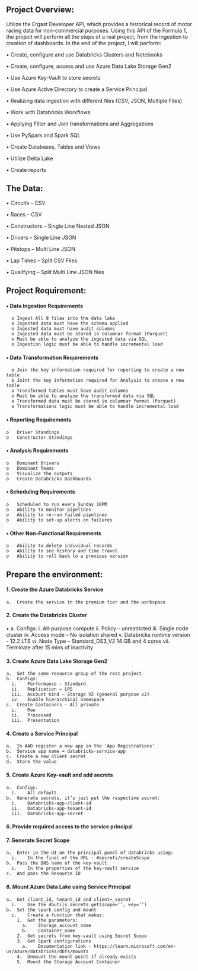 ## Project Overview:
Utilize the Ergast Developer API, which provides a historical record of motor racing data for non-commercial purposes. Using this API of the Formula 1, the project will perform all the steps of a real project, from the ingestion to creation of dashboards. In the end of the project, I will perform:

<p>  •	 Create, configure and use Databricks Clusters and Notebooks<p>
<p>  •	Create, configure, access and use Azure Data Lake Storage Gen2 <p>
<p>  •	Use Azure Key-Vault to store secrets <p>
<p>  •	Use Azure Active Directory to create a Service Principal<p>
<p>  •	Realizing data ingestion with different files (CSV, JSON, Multiple Files)<p>
<p>  •	Work with Databricks Workflows<p>
<p>  •	Applying Filter and Join transformations and Aggregations<p>
<p>  •	Use PySpark and Spark SQL<p>
<p>  •	Create Databases, Tables and Views<p>
<p>  •	Utilize Delta Lake<p>
<p>  •	Create reports<p>

## The Data:
<p>  •	Circuits – CSV<p>
<p>  •	Races – CSV<p>
<p>  •	Constructors – Single Line Nested JSON<p>
<p>  •	Drivers – Single Line JSON<p>
<p>  •	Pitstops – Multi Line JSON<p>
<p>  •	Lap Times – Split CSV Files<p>
<p>  •	Qualifying – Split Multi Line JSON files<p>
 
## Project Requirement:
#### • Data Ingestion Requirements
      o	Ingest All 8 files into the data lake
      o	Ingested data must have the schema applied
      o	Ingested data must have audit columns
      o	Ingested data must be stored in columnar format (Parquet)
      o	Must be able to analyze the ingested data via SQL
      o	Ingestion logic must be able to handle incremental load
 #### •	Data Transformation Requirements
      o	Join the key information required for reporting to create a new table
      o	Joint the key information required for Analysis to create a new table
      o	Transformed tables must have audit columns
      o	Must be able to analyze the transformed data via SQL
      o	Transformed data must be stored in columnar format (Parquet)
      o	Transformations logic must be able to handle incremental load
#### • Reporting Requirements
    o	Driver Standings
    o	Constructor Standings
#### • Analysis Requirements
    o	Dominant Drivers
    o	Dominant Teams
    o	Visualize the outputs
    o	Create Databricks Dashboards
#### • Scheduling Requirements
    o	Scheduled to run every Sunday 10PM
    o	Ability to monitor pipelines
    o	Ability to re-run failed pipelines
    o	Ability to set-up alerts on failures
####  •	Other Non-Functional Requirements
    o	Ability to delete individual records
    o	Ability to see history and time travel
    o	Ability to roll back to a previous version

## Prepare the environment:
####  1. Create the Azure Databricks Service
    a.	Create the service in the premium tier and the workspace
####  2. Create the Databricks Cluster
 • a.	Configs:
      i.	All-purpose compute
      ii.	Policy – unrestricted
      iii.	Single node cluster
      iv.	Access mode – No isolation shared
      v.	Databricks runtime version - 12.2 LTS
      vi.	Node Type – Standard_DS3_V2 14 GB and 4 cores
      vii.	Terminate after 15 mins of inactivity
####  3.	Create Azure Data Lake Storage Gen2
    a.	Set the same resource group of the rest project 
    b.	Configs:
      i.	Performance – Standard
      ii.	Replication – LRS
      iii.	Account Kind – Storage V2 (general purpose v2)
      iv.	Enable hierarchical namespace
    c.	Create Containers – All private
      i.	Raw 
      ii.	Processed
      iii.	Presentation 
####  4.	Create a Service Principal
    a.	In AAD register a new app in the ‘App Registrations’
    b.	Service app name = databricks-service-app
    c.	Create a new client secret 
    d.	Store the value
####  5.	Create Azure Key-vault and add secrets
    a.	Configs:
      i.	All default
    b.	Generate secrets, it’s just put the respective secret:
      i.	Databricks-app-client-id
      ii.	Databricks-app-tenant-id
      iii.	Databricks-app-secret
####  6.	Provide required access to the service principal
####  7.	Generate Secret Scope
    a.	Enter in the UI on the principal panel of databricks using:
      i.	In the final of the URL - #secrets/createScope
    b.	Pass the DNS name of the key-vault
      i.	In the properties of the key-vault service
    c.	And pass the Resource ID 
####   8.	Mount Azure Data Lake using Service Principal
    a.	Get client_id, tenant_id and client¬_secret 
      i.	Use the dbutils.secrets.get(scope=’’, key=’’)
    b.	Set the spark config and mount
      i.	Create a function that makes:
        1.	Get the parameters:
          a.	Storage_account_name
          b.	Container_name
        2.	Get secrets from key-vault using Secret Scope
        3.	Get Spark configurations
          a.	Documentation link - https://learn.microsoft.com/en-us/azure/databricks/dbfs/mounts
        4.	Unmount the mount point if already exists
        5.	Mount the Storage Account Container
